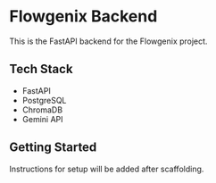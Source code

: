 # Flowgenix Backend

This is the FastAPI backend for the Flowgenix project.

## Tech Stack
- FastAPI
- PostgreSQL
- ChromaDB
- Gemini API

## Getting Started
Instructions for setup will be added after scaffolding.
